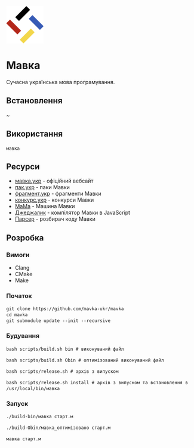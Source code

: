 <img src="./assets/logo.png" width="100" height="100" /> 

# Мавка

Сучасна українська мова програмування.

## Встановлення

~

## Використання

```shell
мавка
```

## Ресурси

- [мавка.укр](https://мавка.укр) - офіційний вебсайт
- [пак.укр](https://пак.укр) - паки Мавки
- [фрагмент.укр](https://фрагмент.укр) - фрагменти Мавки
- [конкурс.укр](https://конкурс.укр) - конкурси Мавки
- [МаМа](https://github.com/mavka-ukr/mama) - Машина Мавки
- [Джеджалик](https://github.com/mavka-ukr/jejalyk) - компілятор Мавки в JavaScript
- [Парсер](https://github.com/mavka-ukr/parser) - розбирач коду Мавки

## Розробка

### Вимоги

- Clang
- CMake
- Make

### Початок

```
git clone https://github.com/mavka-ukr/mavka
cd mavka
git submodule update --init --recursive
```

### Будування

```shell
bash scripts/build.sh bin # виконуваний файл
```

```shell
bash scripts/build.sh Obin # оптимізований виконуваний файл
```

```shell
bash scripts/release.sh # архів з випуском
```

```shell
bash scripts/release.sh install # архів з випуском та встановлення в /usr/local/bin/мавка
```

### Запуск

```shell
./build-bin/мавка старт.м
```

```shell
./build-Obin/мавка_оптимізовано старт.м
```

```shell
мавка старт.м
```